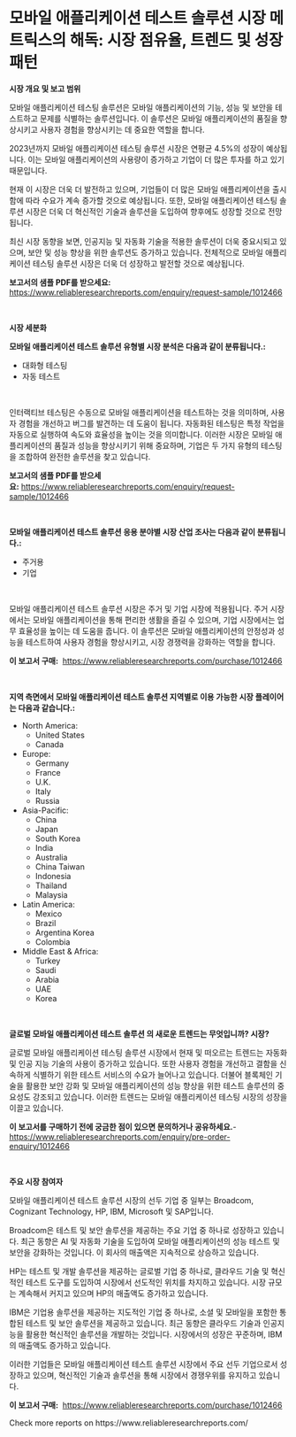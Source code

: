<p><h1>모바일 애플리케이션 테스트 솔루션 시장 메트릭스의 해독: 시장 점유율, 트렌드 및 성장 패턴</h1></p><p><strong>시장 개요 및 보고 범위</strong></p>
<p><p>모바일 애플리케이션 테스팅 솔루션은 모바일 애플리케이션의 기능, 성능 및 보안을 테스트하고 문제를 식별하는 솔루션입니다. 이 솔루션은 모바일 애플리케이션의 품질을 향상시키고 사용자 경험을 향상시키는 데 중요한 역할을 합니다.</p><p>2023년까지 모바일 애플리케이션 테스팅 솔루션 시장은 연평균 4.5%의 성장이 예상됩니다. 이는 모바일 애플리케이션의 사용량이 증가하고 기업이 더 많은 투자를 하고 있기 때문입니다.</p><p>현재 이 시장은 더욱 더 발전하고 있으며, 기업들이 더 많은 모바일 애플리케이션을 출시함에 따라 수요가 계속 증가할 것으로 예상됩니다. 또한, 모바일 애플리케이션 테스팅 솔루션 시장은 더욱 더 혁신적인 기술과 솔루션을 도입하여 향후에도 성장할 것으로 전망됩니다.</p><p>최신 시장 동향을 보면, 인공지능 및 자동화 기술을 적용한 솔루션이 더욱 중요시되고 있으며, 보안 및 성능 향상을 위한 솔루션도 증가하고 있습니다. 전체적으로 모바일 애플리케이션 테스팅 솔루션 시장은 더욱 더 성장하고 발전할 것으로 예상됩니다.</p></p>
<p><strong>보고서의 샘플 PDF를 받으세요:</strong> <a href="https://www.reliableresearchreports.com/enquiry/request-sample/1012466">https://www.reliableresearchreports.com/enquiry/request-sample/1012466</a></p>
<p>&nbsp;</p>
<p><strong>시장 세분화</strong></p>
<p><strong>모바일 애플리케이션 테스트 솔루션 유형별 시장 분석은 다음과 같이 분류됩니다.:</strong></p>
<p><ul><li>대화형 테스팅</li><li>자동 테스트</li></ul></p>
<p>&nbsp;</p>
<p><p>인터랙티브 테스팅은 수동으로 모바일 애플리케이션을 테스트하는 것을 의미하며, 사용자 경험을 개선하고 버그를 발견하는 데 도움이 됩니다. 자동화된 테스팅은 특정 작업을 자동으로 실행하여 속도와 효율성을 높이는 것을 의미합니다. 이러한 시장은 모바일 애플리케이션의 품질과 성능을 향상시키기 위해 중요하며, 기업은 두 가지 유형의 테스팅을 조합하여 완전한 솔루션을 찾고 있습니다.</p></p>
<p><strong>보고서의 샘플 PDF를 받으세요:</strong>&nbsp;<a href="https://www.reliableresearchreports.com/enquiry/request-sample/1012466">https://www.reliableresearchreports.com/enquiry/request-sample/1012466</a></p>
<p>&nbsp;</p>
<p><strong> 모바일 애플리케이션 테스트 솔루션 응용 분야별 시장 산업 조사는 다음과 같이 분류됩니다.:</strong></p>
<p><ul><li>주거용</li><li>기업</li></ul></p>
<p>&nbsp;</p>
<p><p>모바일 애플리케이션 테스트 솔루션 시장은 주거 및 기업 시장에 적용됩니다. 주거 시장에서는 모바일 애플리케이션을 통해 편리한 생활을 즐길 수 있으며, 기업 시장에서는 업무 효율성을 높이는 데 도움을 줍니다. 이 솔루션은 모바일 애플리케이션의 안정성과 성능을 테스트하여 사용자 경험을 향상시키고, 시장 경쟁력을 강화하는 역할을 합니다.</p></p>
<p><strong>이 보고서 구매:</strong>&nbsp; <a href="https://www.reliableresearchreports.com/purchase/1012466">https://www.reliableresearchreports.com/purchase/1012466</a></p>
<p>&nbsp;</p>
<p><strong>지역 측면에서 모바일 애플리케이션 테스트 솔루션 지역별로 이용 가능한 시장 플레이어는 다음과 같습니다.:</strong></p>
<p><ul>
    <li>
        North America:
        <ul>
            <li>United States</li>
            <li>Canada</li>
        </ul>
    </li>
    <li>
        Europe:
        <ul>
            <li>Germany</li>
            <li>France</li>
            <li>U.K.</li>
            <li>Italy</li>
            <li>Russia</li>
        </ul>
    </li>
    <li>
        Asia-Pacific:
        <ul>
            <li>China</li>
            <li>Japan</li>
            <li>South Korea</li>
            <li>India</li>
            <li>Australia</li>
            <li>China Taiwan</li>
            <li>Indonesia</li>
            <li>Thailand</li>
            <li>Malaysia</li>
        </ul>
    </li>
    <li>
        Latin America:
        <ul>
            <li>Mexico</li>
            <li>Brazil</li>
            <li>Argentina Korea</li>
            <li>Colombia</li>
        </ul>
    </li>
    <li>
        Middle East & Africa:
        <ul>
            <li>Turkey</li>
            <li>Saudi</li>
            <li>Arabia</li>
            <li>UAE</li>
            <li>Korea</li>
        </ul>
    </li>
    </ul></p>
<p>&nbsp;</p>
<p><strong>글로벌 모바일 애플리케이션 테스트 솔루션 의 새로운 트렌드는 무엇입니까? 시장?</strong></p>
<p><p>글로벌 모바일 애플리케이션 테스팅 솔루션 시장에서 현재 및 떠오르는 트렌드는 자동화 및 인공 지능 기술의 사용이 증가하고 있습니다. 또한 사용자 경험을 개선하고 결함을 신속하게 식별하기 위한 테스트 서비스의 수요가 늘어나고 있습니다. 더불어 블록체인 기술을 활용한 보안 강화 및 모바일 애플리케이션의 성능 향상을 위한 테스트 솔루션의 중요성도 강조되고 있습니다. 이러한 트렌드는 모바일 애플리케이션 테스팅 시장의 성장을 이끌고 있습니다.</p></p>
<p><strong>이 보고서를 구매하기 전에 궁금한 점이 있으면 문의하거나 공유하세요.</strong>- <a href="https://www.reliableresearchreports.com/enquiry/pre-order-enquiry/1012466">https://www.reliableresearchreports.com/enquiry/pre-order-enquiry/1012466</a></p>
<p>&nbsp;</p>
<p><strong>주요 시장 참여자</strong></p>
<p><p>모바일 애플리케이션 테스트 솔루션 시장의 선두 기업 중 일부는 Broadcom, Cognizant Technology, HP, IBM, Microsoft 및 SAP입니다.</p><p>Broadcom은 테스트 및 보안 솔루션을 제공하는 주요 기업 중 하나로 성장하고 있습니다. 최근 동향은 AI 및 자동화 기술을 도입하여 모바일 애플리케이션의 성능 테스트 및 보안을 강화하는 것입니다. 이 회사의 매출액은 지속적으로 상승하고 있습니다.</p><p>HP는 테스트 및 개발 솔루션을 제공하는 글로벌 기업 중 하나로, 클라우드 기술 및 혁신적인 테스트 도구를 도입하여 시장에서 선도적인 위치를 차지하고 있습니다. 시장 규모는 계속해서 커지고 있으며 HP의 매출액도 증가하고 있습니다.</p><p>IBM은 기업용 솔루션을 제공하는 지도적인 기업 중 하나로, 소셜 및 모바일을 포함한 통합된 테스트 및 보안 솔루션을 제공하고 있습니다. 최근 동향은 클라우드 기술과 인공지능을 활용한 혁신적인 솔루션을 개발하는 것입니다. 시장에서의 성장은 꾸준하며, IBM의 매출액도 증가하고 있습니다.</p><p>이러한 기업들은 모바일 애플리케이션 테스트 솔루션 시장에서 주요 선두 기업으로서 성장하고 있으며, 혁신적인 기술과 솔루션을 통해 시장에서 경쟁우위를 유지하고 있습니다.</p></p>
<p><strong>이 보고서 구매:</strong>&nbsp;&nbsp;<a href="https://www.reliableresearchreports.com/purchase/1012466">https://www.reliableresearchreports.com/purchase/1012466</a></p>
<p>Check more reports on https://www.reliableresearchreports.com/</p>
